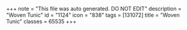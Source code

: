 +++
note = "This file was auto generated. DO NOT EDIT"
description = "Woven Tunic"
id = "1124"
icon = "838"
tags = [131072]
title = "Woven Tunic"
classes = 65535
+++
